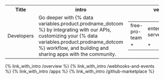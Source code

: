 <table>
  <tr>
    <th>Title</th>
    <th>intro</th>
    <th>versions</th>
  </tr>
  <tr>
    <td>Developers</td>
    <td>Go deeper with {% data variables.product.prodname_dotcom %} by integrating with our APIs, customizing your {% data variables.product.prodname_dotcom %} workflow, and building and sharing apps with the community.</td>
    <td><table>
      <tr>
        <td>free-pro-team</td>
        <td>enterprise-server</td>
        <td>github-ae</td>
      </tr>
      <tr>
        <td>*</td>
        <td>*</td>
        <td>*</td>
      </tr>
      </table></td>
</table> 
{% link_with_intro /overview %}
{% link_with_intro /webhooks-and-events %}
{% link_with_intro /apps %}
{% link_with_intro /github-marketplace %}
